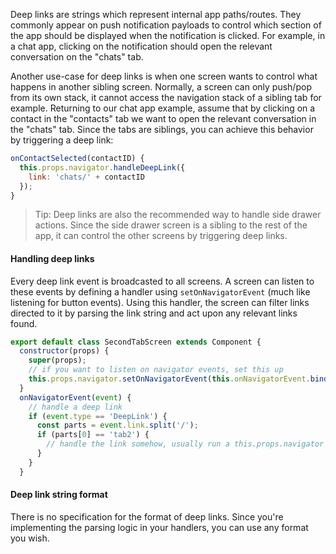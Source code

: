 
Deep links are strings which represent internal app paths/routes. They commonly appear on push notification payloads to control which section of the app should be displayed when the notification is clicked. For example, in a chat app, clicking on the notification should open the relevant conversation on the "chats" tab.

Another use-case for deep links is when one screen wants to control what happens in another sibling screen. Normally, a screen can only push/pop from its own stack, it cannot access the navigation stack of a sibling tab for example. Returning to our chat app example, assume that by clicking on a contact in the "contacts" tab we want to open the relevant conversation in the "chats" tab. Since the tabs are siblings, you can achieve this behavior by triggering a deep link:

```js
onContactSelected(contactID) {
  this.props.navigator.handleDeepLink({
    link: 'chats/' + contactID
  });
}
```

> Tip: Deep links are also the recommended way to handle side drawer actions. Since the side drawer screen is a sibling to the rest of the app, it can control the other screens by triggering deep links.

#### Handling deep links

Every deep link event is broadcasted to all screens. A screen can listen to these events by defining a handler using `setOnNavigatorEvent` (much like listening for button events). Using this handler, the screen can filter links directed to it by parsing the link string and act upon any relevant links found.

```js
export default class SecondTabScreen extends Component {
  constructor(props) {
    super(props);
    // if you want to listen on navigator events, set this up
    this.props.navigator.setOnNavigatorEvent(this.onNavigatorEvent.bind(this));
  }
  onNavigatorEvent(event) {
    // handle a deep link
    if (event.type == 'DeepLink') {
      const parts = event.link.split('/');
      if (parts[0] == 'tab2') {
        // handle the link somehow, usually run a this.props.navigator command
      }
    }
  }
```

#### Deep link string format

There is no specification for the format of deep links. Since you're implementing the parsing logic in your handlers, you can use any format you wish.